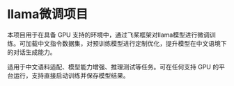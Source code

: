 # llama微调项目

本项目用于在具备 GPU 支持的环境中，通过飞桨框架对llama模型进行微调训练。可加载中文指令数据集，对预训练模型进行定制优化，提升模型在中文语境下的对话生成能力。

适用于中文语料适配、模型能力增强、推理测试等任务。可在任何支持 GPU 的平台运行，支持直接启动训练并保存模型结果。


